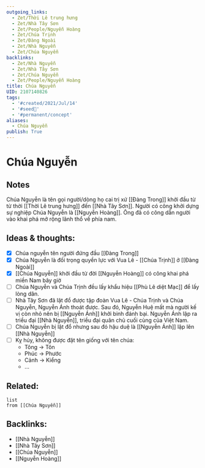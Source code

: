 ```yaml
---
outgoing_links:
  - Zet/Thời Lê trung hưng
  - Zet/Nhà Tây Sơn
  - Zet/People/Nguyễn Hoàng
  - Zet/Chúa Trịnh
  - Zet/Đàng Ngoài
  - Zet/Nhà Nguyễn
  - Zet/Chúa Nguyễn
backlinks:
  - Zet/Nhà Nguyễn
  - Zet/Nhà Tây Sơn
  - Zet/Chúa Nguyễn
  - Zet/People/Nguyễn Hoàng
title: Chúa Nguyễn
UID: 2107140826
tags:
  - '#created/2021/Jul/14'
  - '#seed🥜'
  - '#permanent/concept'
aliases:
  - Chúa Nguyễn
publish: True
---
```

# Chúa Nguyễn

## Notes
Chúa Nguyễn là tên gọi người/dòng họ cai trị xứ [[Đàng Trong]] khởi đầu từ từ thời [[Thời Lê trung hưng]] đến [[Nhà Tây Sơn]]. Người có công khởi dựng sự nghiệp Chúa Nguyễn là [[Nguyễn Hoàng]]. Ông đã có công dẫn người vào khai phá mở rộng lãnh thổ về phía nam.

## Ideas & thoughts:
- [x] Chúa nguyễn tên người đứng đầu [[Đàng Trong]]
- [x] Chúa Nguyễn là đối trọng quyền lực với Vua Lê - [[Chúa Trịnh]] ở [[Đàng Ngoài]]
- [x] [[Chúa Nguyễn]] khởi đầu từ đời [[Nguyễn Hoàng]] có công khai phá miền Nam bây giờ
- [ ] Chúa Nguyễn và Chúa Trịnh đều lấy khẩu hiệu [[Phù Lê diệt Mạc]] để lấy lòng dân.
- [ ] Nhà Tây Sơn đã lật đổ được tập đoàn Vua Lê - Chúa Trịnh và Chúa Nguyễn, Nguyễn Ánh thoát được. Sau đó, Nguyễn Huệ mất mà người kế vị còn nhỏ nên bị [[Nguyễn Ánh]] khởi binh đánh bại. Nguyễn Ánh lập ra triều đại [[Nhà Nguyễn]], triều đại quân chủ cuối cùng của Việt Nam.
- [ ] Chúa Nguyễn bị lật đổ nhưng sau đó hậu duệ là [[Nguyễn Ánh]] lập lên [[Nhà Nguyễn]]
- [ ] Kỵ húy, không được đặt tên giống với tên chúa:
	- Tông -> Tôn
	- Phúc -> Phước
	- Cảnh -> Kiểng
	- ...

## Related:
```dataview
list
from [[Chúa Nguyễn]]
```
## Backlinks:
- [[Nhà Nguyễn]]
- [[Nhà Tây Sơn]]
- [[Chúa Nguyễn]]
- [[Nguyễn Hoàng]]
